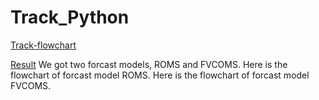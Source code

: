 # Track_Python
[Track-flowchart](./Track-flowchart.png)

[Result](./140410704-demo_09-DEC-12:32.gif)
We got two forcast models, ROMS and FVCOMS.
Here is the flowchart of forcast model ROMS.
Here is the flowchart of forcast model FVCOMS.
